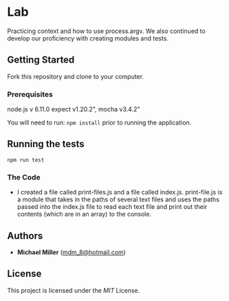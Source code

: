 # Lab

Practicing context and how to use process.argv. We also continued to develop our proficiency with creating modules and tests.

## Getting Started

Fork this repository and clone to your computer.

### Prerequisites

node.js v 6.11.0
expect v1.20.2",
mocha v3.4.2"

You will need to run: ```npm install``` prior to running the application.

## Running the tests

```npm run test```

### The Code

* I created a file called print-files.js and a file called index.js. print-file.js is a module that takes in the paths of several text files and uses the paths passed into the index.js file to read each text file and print out their contents (which are in an array) to the console.

## Authors

* **Michael Miller** (mdm_8@hotmail.com)

## License

This project is licensed under the *MIT* License.
